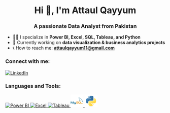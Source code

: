 <h1 align="center">Hi 👋, I'm Attaul Qayyum</h1>
<h3 align="center">A passionate Data Analyst from Pakistan</h3>

- 👨‍💻 I specialize in **Power BI, Excel, SQL, Tableau, and Python**
- 📝 Currently working on **data visualization & business analytics projects**
- 📞 How to reach me: **attaulqayyum11@gmail.com**

<h3 align="left">Connect with me:</h3>
<p align="left">
<a href="https://www.linkedin.com/in/attaul-qayyum-5724a633b/" target="_blank"> <img align="center" src="https://raw.githubusercontent.com/rahuldkjain/github-profile-readme-generator/master/src/images/icons/Social/linked-in-alt.svg" alt="LinkedIn" height="30" width="40" /> </a>
</p>

<h3 align="left">Languages and Tools:</h3>
<p align="left">
    <a href="https://powerbi.microsoft.com/" target="_blank"> <img src="https://upload.wikimedia.org/wikipedia/commons/c/cf/Power_BI_logo.svg" alt="Power BI" width="40" height="40"/> </a>
    <a href="https://www.microsoft.com/en-us/microsoft-365/excel" target="_blank"> <img src="https://upload.wikimedia.org/wikipedia/commons/8/8c/Microsoft_Excel_2013-2019_logo.svg" alt="Excel" width="40" height="40"/> </a>
    <a href="https://www.tableau.com/" target="_blank"> <img src="https://upload.wikimedia.org/wikipedia/commons/4/4b/Tableau_Logo.png" alt="Tableau" width="40" height="40"/> </a>
    <a href="https://www.mysql.com/" target="_blank"> <img src="https://raw.githubusercontent.com/devicons/devicon/master/icons/mysql/mysql-original-wordmark.svg" alt="MySQL" width="40" height="40"/> </a>
    <a href="https://www.python.org" target="_blank"> <img src="https://raw.githubusercontent.com/devicons/devicon/master/icons/python/python-original.svg" alt="Python" width="40" height="40"/> </a>
</p>
